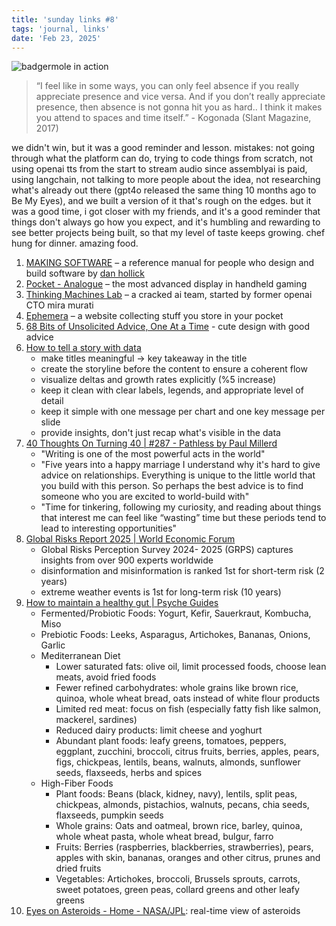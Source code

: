 ```yaml
---
title: 'sunday links #8'
tags: 'journal, links'
date: 'Feb 23, 2025'
---
```


![badgermole in action](/images/badgermole.jpeg)

> “I feel like in some ways, you can only feel absence if you really appreciate presence and vice versa. And if you don’t really appreciate presence, then absence is not gonna hit you as hard.. I think it makes you attend to spaces and time itself.” - Kogonada (Slant Magazine, 2017)

we didn't win, but it was a good reminder and lesson. mistakes: not going through what the platform can do, trying to code things from scratch, not using openai tts from the start to stream audio since assemblyai is paid, using langchain, not talking to more people about the idea, not researching what's already out there (gpt4o released the same thing 10 months ago to Be My Eyes), and we built a version of it that's rough on the edges. but it was a good time, i got closer with my friends, and it's a good reminder that things don't always go how you expect, and it's humbling and rewarding to see better projects being built, so that my level of taste keeps growing. chef hung for dinner. amazing food.

1. [MAKING SOFTWARE](https://www.makingsoftware.co/) – a reference manual for people who design and build software by [dan hollick](https://alcohollick.com)
2. [Pocket - Analogue](https://www.analogue.co/pocket) – the most advanced display in handheld gaming
3. [Thinking Machines Lab](https://thinkingmachines.ai/) – a cracked ai team, started by former openai CTO mira murati
4. [Ephemera](https://ephemera.dannywhite.net/) – a website collecting stuff you store in your pocket
5. [68 Bits of Unsolicited Advice, One At a Time](https://68.netlify.app/) - cute design with good advice
6. [How to tell a story with data](https://www.operatorshandbook.com/p/how-to-tell-a-story-with-data)
   - make titles meaningful -> key takeaway in the title
   - create the storyline before the content to ensure a coherent flow
   - visualize deltas and growth rates explicitly (%5 increase)
   - keep it clean with clear labels, legends, and appropriate level of detail
   - keep it simple with one message per chart and one key message per slide
   - provide insights, don't just recap what's visible in the data
7. [40 Thoughts On Turning 40 | #287 - Pathless by Paul Millerd](https://newsletter.pathlesspath.com/p/40-thoughts-on-turning-40-287)
   - "Writing is one of the most powerful acts in the world"
   - "Five years into a happy marriage I understand why it's hard to give advice on relationships. Everything is unique to the little world that you build with this person. So perhaps the best advice is to find someone who you are excited to world-build with"
   - "Time for tinkering, following my curiosity, and reading about things that interest me can feel like “wasting” time but these periods tend to lead to interesting opportunities"
8. [Global Risks Report 2025 | World Economic Forum](https://www.weforum.org/publications/global-risks-report-2025/)
   - Global Risks Perception Survey 2024- 2025 (GRPS) captures insights from over 900 experts worldwide
   - disinformation and misinformation is ranked 1st for short-term risk (2 years)
   - extreme weather events is 1st for long-term risk (10 years)
9. [How to maintain a healthy gut | Psyche Guides](https://psyche.co/guides/how-to-maintain-a-healthy-gut-for-a-healthy-mind-and-body)
   - Fermented/Probiotic Foods: Yogurt, Kefir, Sauerkraut, Kombucha, Miso
   - Prebiotic Foods: Leeks, Asparagus, Artichokes, Bananas, Onions, Garlic
   - Mediterranean Diet
     - Lower saturated fats: olive oil, limit processed foods, choose lean meats, avoid fried foods
     - Fewer refined carbohydrates: whole grains like brown rice, quinoa, whole wheat bread, oats instead of white flour products
     - Limited red meat: focus on fish (especially fatty fish like salmon, mackerel, sardines)
     - Reduced dairy products: limit cheese and yoghurt
     - Abundant plant foods: leafy greens, tomatoes, peppers, eggplant, zucchini, broccoli, citrus fruits, berries, apples, pears, figs, chickpeas, lentils, beans, walnuts, almonds, sunflower seeds, flaxseeds, herbs and spices
   - High-Fiber Foods
     - Plant foods: Beans (black, kidney, navy), lentils, split peas, chickpeas, almonds, pistachios, walnuts, pecans, chia seeds, flaxseeds, pumpkin seeds
     - Whole grains: Oats and oatmeal, brown rice, barley, quinoa, whole wheat pasta, whole wheat bread, bulgur, farro
     - Fruits: Berries (raspberries, blackberries, strawberries), pears, apples with skin, bananas, oranges and other citrus, prunes and dried fruits
     - Vegetables: Artichokes, broccoli, Brussels sprouts, carrots, sweet potatoes, green peas, collard greens and other leafy greens
10. [Eyes on Asteroids - Home - NASA/JPL](https://eyes.nasa.gov/apps/asteroids/#/home): real-time view of asteroids
